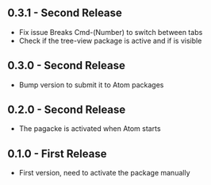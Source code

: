 ## 0.3.1 - Second Release
* Fix issue Breaks Cmd-(Number) to switch between tabs
* Check if the tree-view package is active and if is visible

## 0.3.0 - Second Release
* Bump version to submit it to Atom packages

## 0.2.0 - Second Release
* The pagacke is activated when Atom starts

## 0.1.0 - First Release
* First version, need to activate the package manually
